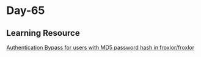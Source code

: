 # Day-65 

## Learning Resource

[Authentication Bypass for users with MD5 password hash in froxlor/froxlor](https://huntr.dev/bounties/5fe85af4-a667-41a9-a00d-f99e07c5e2f1/)
